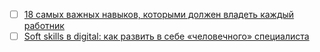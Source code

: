 - [ ] [18 самых важных навыков, которыми должен владеть каждый работник](https://neiros.ru/blog/development/soft-skills-18-samykh-vazhnykh-navykov-kotorymi-dolzhen-vladet-kazhdyy-rabotnik/)
- [ ] [Soft skills в digital: как развить в себе «человечного» специалиста](https://yagla.ru/blog/samorazvitie/soft-skills-v-digital-kak-razvit-v-sebe-chelovechnogo-specialista--2202m94955/)
